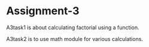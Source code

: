# Assignment-3
A3task1 is about calculating factorial using a function.

A3task2 is to use math module for various calculations.
